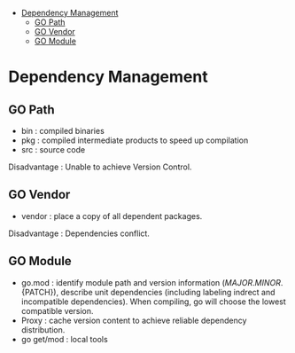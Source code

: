 - [Dependency Management](#dependency-management)
  - [GO Path](#go-path)
  - [GO Vendor](#go-vendor)
  - [GO Module](#go-module)


# Dependency Management

## GO Path

- bin : compiled binaries
- pkg : compiled intermediate products to speed up compilation
- src : source code

Disadvantage : Unable to achieve Version Control.

## GO Vendor

- vendor : place a copy of all dependent packages.

Disadvantage : Dependencies conflict.

## GO Module

- go.mod : identify module path and version information (${MAJOR}.{MINOR}.${PATCH}), describe unit dependencies (including labeling indrect and incompatible dependencies). When compiling, go will choose the lowest compatible version.
- Proxy : cache version content to achieve reliable dependency distribution.
- go get/mod : local tools